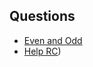 ## Questions
- [Even and Odd](https://www.hackerearth.com/problem/algorithm/ppp-1/)
- [Help RC](https://www.hackerearth.com/problem/algorithm/help-rc/))
